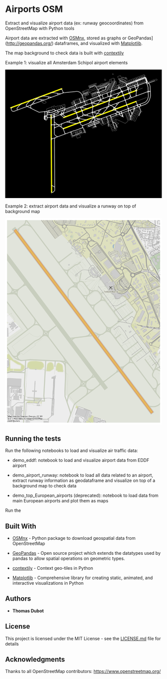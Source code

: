 # Airports OSM

Extract and visualize airport data (ex: runway geocoordinates) from OpenStreetMap with Python tools

Airport data are extracted with [OSMnx](https://github.com/gboeing/osmnx), stored as graphs or 
GeoPandas](http://geopandas.org/) dataframes, and visualized with [Matplotlib](https://matplotlib.org/).

The map background to check data is built with [contextily](https://github.com/darribas/contextily)



Example 1: visualize all Amsterdam Schipol airport elements

![amsterdam](amsterdam.png)


Example 2: extract airport data and visualize a runway on top of background map

![runway_airport](runway_airport.png)



## Running the tests

Run the following notebooks to load and visualize air traffic data:

* demo_eddf: notebook to load and visualize airport data from EDDF airport 

* demo_airport_runway: notebook to load all data related to an airport, extract runway information as geodataframe and visualize on top of a background map to check data

* demo_top_European_airports (deprecated): notebook to load data from main European airports and plot them as maps 



Run the

## Built With

* [OSMnx](https://github.com/gboeing/osmnx) - Python package to download geospatial data from OpenStreetMap

* [GeoPandas](http://geopandas.org/) - Open source project which extends the datatypes used by pandas to allow spatial operations on geometric types. 

* [contextily](https://github.com/darribas/contextily) - Context geo-tiles in Python

* [Matplotlib](https://matplotlib.org/) - Comprehensive library for creating static, animated, and interactive visualizations in Python


## Authors

* **Thomas Dubot** 

## License

This project is licensed under the MIT License - see the [LICENSE.md](LICENSE.md) file for details

## Acknowledgments

Thanks to all OpenStreetMap contributors: https://www.openstreetmap.org/